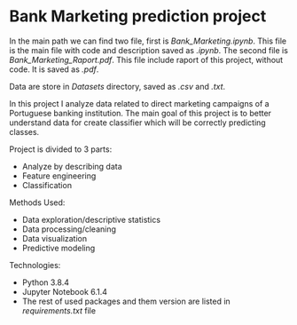 # Bank Marketing prediction project

In the main path we can find two file, first is *Bank_Marketing.ipynb*. This file is the main file with code and description saved as *.ipynb*. The second file is *Bank_Marketing_Raport.pdf*. This file include raport of this project, without code. It is saved as *.pdf*.

Data are store in *Datasets* directory, saved as *.csv* and *.txt*.

In this project I analyze data related to direct marketing campaigns of a Portuguese banking institution. The main goal of this project is to better understand data for create classifier which will be correctly predicting classes.

Project is divided to 3 parts:
- Analyze by describing data
- Feature engineering
- Classification

Methods Used:

- Data exploration/descriptive statistics
- Data processing/cleaning
- Data visualization
- Predictive modeling

Technologies:

- Python 3.8.4
- Jupyter Notebook 6.1.4
- The rest of used packages and them version are listed in *requirements.txt* file 
